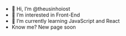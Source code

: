 - 👋 Hi, I’m @theusinhoiost
- 👀 I’m interested in Front-End
- 🌱 I’m currently learning JavaScript and React
- Know me? New page soon 

<!---
theusinhoiost/theusinhoiost is a ✨ special ✨ repository because its `README.md` (this file) appears on your GitHub profile.
You can click the Preview link to take a look at your changes.
--->
